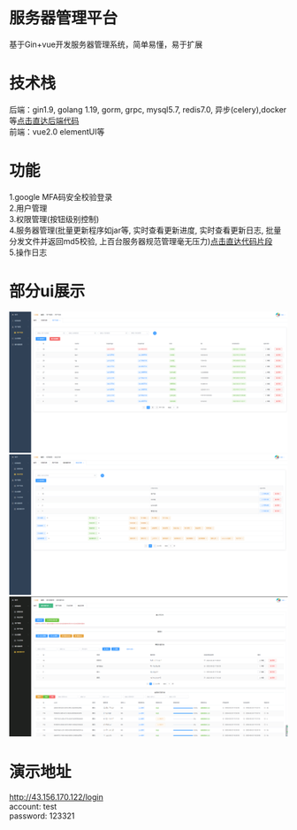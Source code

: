 # 服务器管理平台
基于Gin+vue开发服务器管理系统，简单易懂，易于扩展

# 技术栈
后端：gin1.9, golang 1.19, gorm, grpc, mysql5.7, redis7.0, 异步(celery),docker等[点击直达后端代码](https://github.com/Lxb921006/Gin-bms)   
前端：vue2.0 elementUI等 

# 功能
1.google MFA码安全校验登录  
2.用户管理  
3.权限管理(按钮级别控制)  
4.服务器管理(批量更新程序如jar等, 实时查看更新进度, 实时查看更新日志, 批量分发文件并返回md5校验, 上百台服务器规范管理毫无压力)[点击直达代码片段](https://github.com/Lxb921006/Vue-bms/tree/dev/src/views/assets)  
5.操作日志  

# 部分ui展示
![user](user.png)  
![perms](perms.png)  
![servers](servers.png)  

# 演示地址
http://43.156.170.122/login  
account: test  
password: 123321  